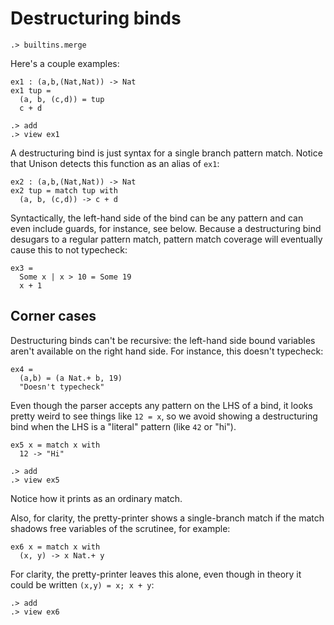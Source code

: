# Destructuring binds

```ucm:hide
.> builtins.merge
```

Here's a couple examples:

```unison
ex1 : (a,b,(Nat,Nat)) -> Nat
ex1 tup =
  (a, b, (c,d)) = tup
  c + d
```

```ucm
.> add
.> view ex1
```

A destructuring bind is just syntax for a single branch pattern match. Notice that Unison detects this function as an alias of `ex1`:

```unison
ex2 : (a,b,(Nat,Nat)) -> Nat
ex2 tup = match tup with
  (a, b, (c,d)) -> c + d
```

Syntactically, the left-hand side of the bind can be any pattern and can even include guards, for instance, see below. Because a destructuring bind desugars to a regular pattern match, pattern match coverage will eventually cause this to not typecheck:

```unison:hide
ex3 =
  Some x | x > 10 = Some 19
  x + 1
```

## Corner cases

Destructuring binds can't be recursive: the left-hand side bound variables aren't available on the right hand side. For instance, this doesn't typecheck:

```unison:error
ex4 =
  (a,b) = (a Nat.+ b, 19)
  "Doesn't typecheck"
```

Even though the parser accepts any pattern on the LHS of a bind, it looks pretty weird to see things like `12 = x`, so we avoid showing a destructuring bind when the LHS is a "literal" pattern (like `42` or "hi").

```unison:hide
ex5 x = match x with
  12 -> "Hi"
```

```ucm
.> add
.> view ex5
```

Notice how it prints as an ordinary match.

Also, for clarity, the pretty-printer shows a single-branch match if the match shadows free variables of the scrutinee, for example:

```unison:hide
ex6 x = match x with
  (x, y) -> x Nat.+ y
```

For clarity, the pretty-printer leaves this alone, even though in theory it could be written `(x,y) = x; x + y`:

```ucm
.> add
.> view ex6
```
